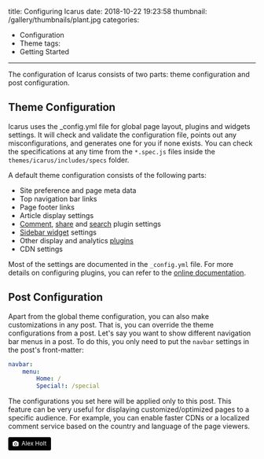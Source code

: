 title: Configuring Icarus
date: 2018-10-22 19:23:58
thumbnail: /gallery/thumbnails/plant.jpg
categories:
- Configuration
- Theme
tags:
- Getting Started
---

The configuration of Icarus consists of two parts: theme configuration and post configuration.

<!-- more -->

## Theme Configuration

Icarus uses the _config.yml  file for global page layout, plugins and  widgets settings. It will check and validate the configuration file, points out any misconfigurations, and generates one for you if none exists. You can check the specifications at any time from the `*.spec.js` files inside the `themes/icarus/includes/specs` folder.

A default theme configuration consists of the following parts:

- Site preference and page meta data
- Top navigation bar links
- Page footer links
- Article display settings
- [Comment](/hexo-theme-icarus/categories/Plugins/Comment/), [share](/hexo-theme-icarus/categories/Plugins/Share/) and [search](/hexo-theme-icarus/categories/Plugins/Search/) plugin settings
- [Sidebar widget](/hexo-theme-icarus/categories/Widgets/) settings
- Other display and analytics [plugins](/hexo-theme-icarus/categories/Plugins/General/)
- CDN settings

Most of the settings are documented in the `_config.yml` file. For more details on configuring plugins, you can refer to the [online documentation](/hexo-theme-icarus/categories/).

## Post Configuration

Apart from the global theme configuration, you can also make customizations in any post. That is, you can override the theme configurations from a post. Let's say you want to show different navigation bar menus in a post. To do this, you only need to put the `navbar` settings in the post's front-matter:

```yaml
navbar:
    menu:
        Home: /
        Special!: /special
```

The configurations you set here will be applied only to this post. This feature can be very useful for displaying customized/optimized pages to a specific audience. For example, you can enable faster CDNs or a localized comment service based on the country and language of the page viewers.

<a style="background-color:black;color:white;text-decoration:none;padding:4px 6px;font-size:12px;line-height:1.2;display:inline-block;border-radius:3px" href="https://unsplash.com/@alexholtdesign?utm_medium=referral&amp;utm_campaign=photographer-credit&amp;utm_content=creditBadge" target="_blank" rel="noopener noreferrer" title="Download free do whatever you want high-resolution photos from Alex Holt"><span style="display:inline-block;padding:2px 3px"><svg xmlns="http://www.w3.org/2000/svg" style="height:12px;width:auto;position:relative;vertical-align:middle;top:-1px;fill:white" viewBox="0 0 32 32"><title>unsplash-logo</title><path d="M20.8 18.1c0 2.7-2.2 4.8-4.8 4.8s-4.8-2.1-4.8-4.8c0-2.7 2.2-4.8 4.8-4.8 2.7.1 4.8 2.2 4.8 4.8zm11.2-7.4v14.9c0 2.3-1.9 4.3-4.3 4.3h-23.4c-2.4 0-4.3-1.9-4.3-4.3v-15c0-2.3 1.9-4.3 4.3-4.3h3.7l.8-2.3c.4-1.1 1.7-2 2.9-2h8.6c1.2 0 2.5.9 2.9 2l.8 2.4h3.7c2.4 0 4.3 1.9 4.3 4.3zm-8.6 7.5c0-4.1-3.3-7.5-7.5-7.5-4.1 0-7.5 3.4-7.5 7.5s3.3 7.5 7.5 7.5c4.2-.1 7.5-3.4 7.5-7.5z"></path></svg></span><span style="display:inline-block;padding:2px 3px">Alex Holt</span></a>